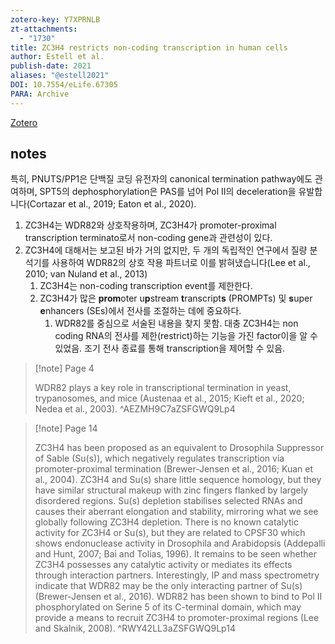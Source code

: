 ```yaml
---
zotero-key: Y7XPRNLB
zt-attachments:
  - "1730"
title: ZC3H4 restricts non-coding transcription in human cells
author: Estell et al.
publish-date: 2021
aliases: "@estell2021"
DOI: 10.7554/eLife.67305
PARA: Archive
---
```



[Zotero](zotero://select/library/items/Y7XPRNLB) 

## notes

특히, PNUTS/PP1은 단백질 코딩 유전자의 canonical termination pathway에도 관여하며, SPT5의 dephosphorylation은 PAS를 넘어 Pol II의 deceleration을 유발합니다(Cortazar et al., 2019; Eaton et al., 2020).

1. ZC3H4는 WDR82와 상호작용하며, ZC3H4가 promoter-proximal transcription terminato로서 non-coding gene과 관련성이 있다.
2. ZC3H4에 대해서는 보고된 바가 거의 없지만, 두 개의 독립적인 연구에서 질량 분석기를 사용하여 WDR82의 상호 작용 파트너로 이를 밝혀냈습니다(Lee et al., 2010; van Nuland et al., 2013)
	1. ZC3H4는 non-coding transcription event를 제한한다.
	2. ZC3H4가 많은 **prom**oter u**p**stream **t**ranscript**s** (PROMPTs) 및 **s**uper **e**nhancers (SEs)에서 전사를 조절하는 데에 중요하다.
		1. WDR82를 중심으로 서술된 내용을 찾지 못함. 대충 ZC3H4는 non coding RNA의 전사를 제한(restrict)하는 기능을 가진 factor이을 알 수 있었음. 조기 전사 종료를 통해 transcription을 제어할 수 있음.

> [!note] Page 4
> 
> WDR82 plays a key role in transcriptional termination in yeast, trypanosomes, and mice (Austenaa et al., 2015; Kieft et al., 2020; Nedea et al., 2003).
> ^AEZMH9C7aZSFGWQ9Lp4

> [!note] Page 14
> 
> ZC3H4 has been proposed as an equivalent to Drosophila Suppressor of Sable (Su(s)), which negatively regulates transcription via promoter-proximal termination (Brewer-Jensen et al., 2016; Kuan et al., 2004). ZC3H4 and Su(s) share little sequence homology, but they have similar structural makeup with zinc fingers flanked by largely disordered regions. Su(s) depletion stabilises selected RNAs and causes their aberrant elongation and stability, mirroring what we see globally following ZC3H4 depletion. There is no known catalytic activity for ZC3H4 or Su(s), but they are related to CPSF30 which shows endonuclease activity in Drosophila and Arabidopsis (Addepalli and Hunt, 2007; Bai and Tolias, 1996). It remains to be seen whether ZC3H4 possesses any catalytic activity or mediates its effects through interaction partners. Interestingly, IP and mass spectrometry indicate that WDR82 may be the only interacting partner of Su(s) (Brewer-Jensen et al., 2016). WDR82 has been shown to bind to Pol II phosphorylated on Serine 5 of its C-terminal domain, which may provide a means to recruit ZC3H4 to promoter-proximal regions (Lee and Skalnik, 2008).
> ^RWY42LL3aZSFGWQ9Lp14
